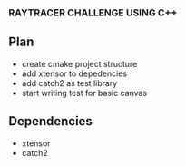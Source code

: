 ### RAYTRACER CHALLENGE USING C++


## Plan 
- create cmake project structure
- add xtensor to depedencies
- add catch2 as test library
- start writing test for basic canvas 

## Dependencies
- xtensor
- catch2 